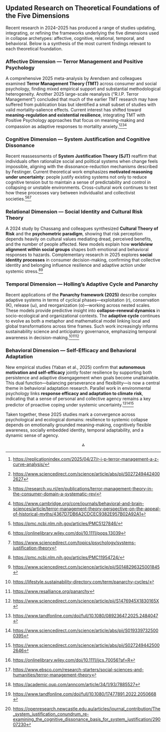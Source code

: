 ## Updated Research on Theoretical Foundations of the Five Dimensions

Recent research in 2024–2025 has produced a range of studies updating, integrating, or refining the frameworks underlying the five dimensions used in collapse archetypes: affective, cognitive, relational, temporal, and behavioral. Below is a synthesis of the most current findings relevant to each theoretical foundation.

### Affective Dimension — Terror Management and Positive Psychology

A comprehensive 2025 meta-analysis by Arendsen and colleagues examined **Terror Management Theory (TMT)** across consumer and social psychology, finding mixed empirical support and substantial methodological heterogeneity. Another 2025 large-scale reanalysis (“R.I.P. Terror Management”) concluded that much of the earlier TMT research may have suffered from publication bias but identified a small subset of studies with valid mortality-salience effects. Current interest has shifted toward **meaning-regulation and existential resilience**, integrating TMT with Positive Psychology approaches that focus on meaning-making and compassion as adaptive responses to mortality anxiety.[^1][^2][^3][^4]

### Cognitive Dimension — System Justification and Cognitive Dissonance

Recent reassessments of **System Justification Theory (SJT)** reaffirm that individuals often rationalize social and political systems when change feels impossible, aligning with the dissonance-reduction mechanisms described by Festinger. Current theoretical work emphasizes **motivated reasoning under uncertainty**: people justify existing systems not only to reduce cognitive tension but to maintain a sense of predictability and control in collapsing or unstable environments. Cross-cultural work continues to test how these processes vary between individualist and collectivist societies.[^5][^6][^7]

### Relational Dimension — Social Identity and Cultural Risk Theory

A 2024 study by Chassang and colleagues synthesized **Cultural Theory of Risk** and the **psychometric paradigm**, showing that risk perception depends heavily on cultural values mediating dread, perceived benefits, and the number of people affected. New models explain how **worldview alignment within social groups** shapes both emotional and behavioral responses to hazards. Complementary research in 2025 explores **social identity processes** in consumer decision-making, confirming that collective identity and belonging influence resilience and adaptive action under systemic stress.[^8][^9]

### Temporal Dimension — Holling’s Adaptive Cycle and Panarchy

Recent applications of the **Panarchy framework (2025)** describe complex adaptive systems in terms of cyclical phases—exploitation (r), conservation (K), release (ω), and reorganization (α)—working across nested scales. These models provide predictive insight into **collapse–renewal dynamics** in socio-ecological and organizational contexts. The **adaptive cycle** continues to evolve as both a metaphor and mathematical model linking local and global transformations across time frames. Such work increasingly informs sustainability science and anticipatory governance, emphasizing temporal awareness in decision-making.[^10][^11][^12]

### Behavioral Dimension — Self-Efficacy and Behavioral Adaptation

New empirical studies (Yaban et al., 2025) confirm that **autonomous motivation and self-efficacy** jointly foster resilience by supporting both persistence and adaptive disengagement when goals become unattainable. This dual function—balancing perseverance and flexibility—is now a central theme in behavioral adaptation research. Parallel work in environmental psychology links **response efficacy and adaptation to climate risk**, indicating that a sense of personal and collective agency remains a key predictor of proactive coping under systemic uncertainty.[^13][^14][^15]

Taken together, these 2025 studies mark a convergence across psychological and ecological domains: resilience to systemic collapse depends on emotionally grounded meaning-making, cognitively flexible awareness, socially embedded identity, temporal adaptability, and a dynamic sense of agency.
<span style="display:none">[^16][^17][^18][^19][^20]</span>

<div align="center">⁂</div>

[^1]: https://replicationindex.com/2025/04/27/r-i-p-terror-management-a-z-curve-analysis/

[^2]: https://www.sciencedirect.com/science/article/abs/pii/S0272494424002627

[^3]: https://research.vu.nl/en/publications/terror-management-theory-in-the-consumer-domain-a-systematic-revi

[^4]: https://www.cambridge.org/core/journals/behavioral-and-brain-sciences/article/terror-management-theory-perspective-on-the-appeal-of-historical-myths/4367D7DB6A2CDCEC9382E957B02A92A1

[^5]: https://pmc.ncbi.nlm.nih.gov/articles/PMC5127846/

[^6]: https://onlinelibrary.wiley.com/doi/10.1111/pops.13039

[^7]: https://www.sciencedirect.com/topics/psychology/systems-justification-theory

[^8]: https://pmc.ncbi.nlm.nih.gov/articles/PMC11954724/

[^9]: https://www.sciencedirect.com/science/article/pii/S0148296325001845

[^10]: https://lifestyle.sustainability-directory.com/term/panarchy-cycles/

[^11]: https://www.resalliance.org/panarchy

[^12]: https://www.sciencedirect.com/science/article/pii/S1476945X1830165X

[^13]: https://www.tandfonline.com/doi/full/10.1080/08923647.2025.2484047

[^14]: https://www.sciencedirect.com/science/article/abs/pii/S0193397325000395

[^15]: https://www.sciencedirect.com/science/article/abs/pii/S0272494425002646

[^16]: https://onlinelibrary.wiley.com/doi/10.1111/ijcs.70056?af=R

[^17]: https://www.ebsco.com/research-starters/social-sciences-and-humanities/terror-management-theory

[^18]: https://academic.oup.com/anncom/article/34/1/93/7885527

[^19]: https://www.tandfonline.com/doi/full/10.1080/17477891.2022.2050668

[^20]: https://openresearch.newcastle.edu.au/articles/journal_contribution/The_system_justification_conundrum_re-examining_the_cognitive_dissonance_basis_for_system_justification/29007230

